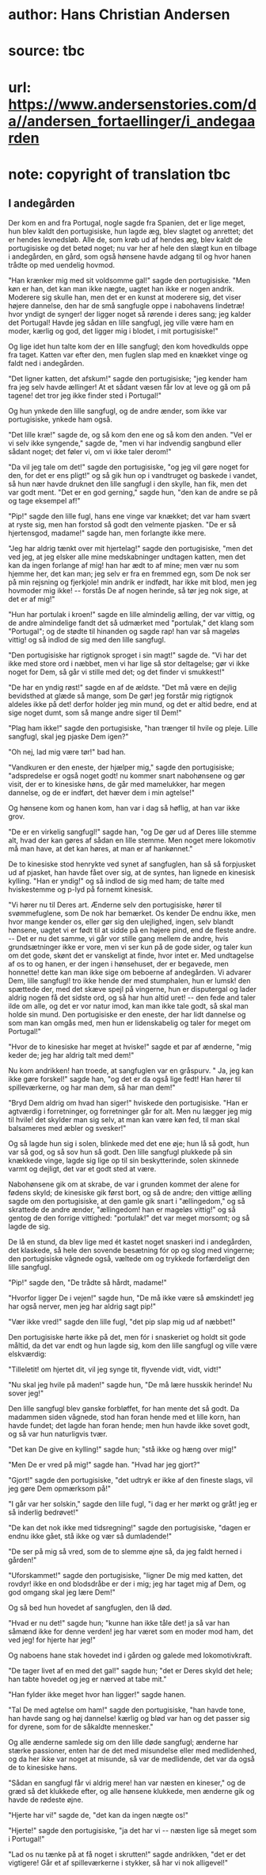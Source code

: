 # author: Hans Christian Andersen
# source: tbc
# url: https://www.andersenstories.com/da//andersen_fortaellinger/i_andegaarden
# note: copyright of translation tbc

## I andegården 

Der kom en and fra Portugal, nogle sagde fra Spanien, det er lige meget,
hun blev kaldt den portugisiske, hun lagde æg, blev slagtet og anrettet;
det er hendes levnedsløb. Alle de, som krøb ud af hendes æg, blev kaldt
de portugisiske og det betød noget; nu var her af hele den slægt kun en
tilbage i andegården, en gård, som også hønsene havde adgang til og hvor
hanen trådte op med uendelig hovmod.

"Han krænker mig med sit voldsomme gal!" sagde den portugisiske. "Men
køn er han, det kan man ikke nægte, uagtet han ikke er nogen andrik.
Moderere sig skulle han, men det er en kunst at moderere sig, det viser
højere dannelse, den har de små sangfugle oppe i nabohavens lindetræ!
hvor yndigt de synger! der ligger noget så rørende i deres sang; jeg
kalder det Portugal! Havde jeg sådan en lille sangfugl, jeg ville være
ham en moder, kærlig og god, det ligger mig i blodet, i mit
portugisiske!"

Og lige idet hun talte kom der en lille sangfugl; den kom hovedkulds
oppe fra taget. Katten var efter den, men fuglen slap med en knækket
vinge og faldt ned i andegården.

"Det ligner katten, det afskum!" sagde den portugisiske; "jeg kender
ham fra jeg selv havde ællinger! At et sådant væsen får lov at leve og
gå om på tagene! det tror jeg ikke finder sted i Portugal!"

Og hun ynkede den lille sangfugl, og de andre ænder, som ikke var
portugisiske, ynkede ham også.

"Det lille kræ!" sagde de, og så kom den ene og så kom den anden.
"Vel er vi selv ikke syngende," sagde de, "men vi har indvendig
sangbund eller sådant noget; det føler vi, om vi ikke taler derom!"

"Da vil jeg tale om det!" sagde den portugisiske, "og jeg vil gøre
noget for den, for det er ens pligt!" og så gik hun op i vandtruget og
baskede i vandet, så hun nær havde druknet den lille sangfugl i den
skylle, han fik, men det var godt ment. "Det er en god gerning," sagde
hun, "den kan de andre se på og tage eksempel af!"

"Pip!" sagde den lille fugl, hans ene vinge var knækket; det var ham
svært at ryste sig, men han forstod så godt den velmente pjasken. "De
er så hjertensgod, madame!" sagde han, men forlangte ikke mere.

"Jeg har aldrig tænkt over mit hjertelag!" sagde den portugisiske,
"men det ved jeg, at jeg elsker alle mine medskabninger undtagen
katten, men det kan da ingen forlange af mig! han har ædt to af mine;
men vær nu som hjemme her, det kan man; jeg selv er fra en fremmed egn,
som De nok ser på min rejsning og fjerkjole! min andrik er indfødt, har
ikke mit blod, men jeg hovmoder mig ikke! -- forstås De af nogen
herinde, så tør jeg nok sige, at det er af mig!"

"Hun har portulak i kroen!" sagde en lille almindelig ælling, der var
vittig, og de andre almindelige fandt det så udmærket med "portulak,"
det klang som "Portugal"; og de stødte til hinanden og sagde rap! han
var så mageløs vittig! og så indlod de sig med den lille sangfugl.

"Den portugisiske har rigtignok sproget i sin magt!" sagde de. "Vi
har det ikke med store ord i næbbet, men vi har lige så stor deltagelse;
gør vi ikke noget for Dem, så går vi stille med det; og det finder vi
smukkest!"

"De har en yndig røst!" sagde en af de ældste. "Det må være en dejlig
bevidsthed at glæde så mange, som De gør! jeg forstår mig rigtignok
aldeles ikke på det! derfor holder jeg min mund, og det er altid bedre,
end at sige noget dumt, som så mange andre siger til Dem!"

"Plag ham ikke!" sagde den portugisiske, "han trænger til hvile og
pleje. Lille sangfugl, skal jeg pjaske Dem igen?"

"Oh nej, lad mig være tør!" bad han.

"Vandkuren er den eneste, der hjælper mig," sagde den portugisiske;
"adspredelse er også noget godt! nu kommer snart nabohønsene og gør
visit, der er to kinesiske høns, de går med mamelukker, har megen
dannelse, og de er indført, det hæver dem i min agtelse!"

Og hønsene kom og hanen kom, han var i dag så høflig, at han var ikke
grov.

"De er en virkelig sangfugl!" sagde han, "og De gør ud af Deres lille
stemme alt, hvad der kan gøres af sådan en lille stemme. Men noget mere
lokomotiv må man have, at det kan høres, at man er af hankønnet."

De to kinesiske stod henrykte ved synet af sangfuglen, han så så
forpjusket ud af pjasket, han havde fået over sig, at de syntes, han
lignede en kinesisk kylling. "Han er yndig!" og så indlod de sig med
ham; de talte med hviskestemme og p-lyd på fornemt kinesisk.

"Vi hører nu til Deres art. Ænderne selv den portugisiske, hører til
svømmefuglene, som De nok har bemærket. Os kender De endnu ikke, men
hvor mange kender os, eller gør sig den ulejlighed, ingen, selv blandt
hønsene, uagtet vi er født til at sidde på en højere pind, end de fleste
andre. -- Det er nu det samme, vi går vor stille gang mellem de andre,
hvis grundsætninger ikke er vore, men vi ser kun på de gode sider, og
taler kun om det gode, skønt det er vanskeligt at finde, hvor intet er.
Med undtagelse af os to og hanen, er der ingen i hønsehuset, der er
begavede, men honnette! dette kan man ikke sige om beboerne af
andegården. Vi advarer Dem, lille sangfugl! tro ikke hende der med
stumphalen, hun er lumsk! den spættede der, med det skæve spejl på
vingerne, hun er disputergal og lader aldrig nogen få det sidste ord, og
så har hun altid uret! -- den fede and taler ilde om alle, og det er vor
natur imod, kan man ikke tale godt, så skal man holde sin mund. Den
portugisiske er den eneste, der har lidt dannelse og som man kan omgås
med, men hun er lidenskabelig og taler for meget om Portugal!"

"Hvor de to kinesiske har meget at hviske!" sagde et par af ænderne,
"mig keder de; jeg har aldrig talt med dem!"

Nu kom andrikken! han troede, at sangfuglen var en gråspurv. " Ja, jeg
kan ikke gøre forskel!" sagde han, "og det er da også lige fedt! Han
hører til spilleværkerne, og har man dem, så har man dem!"

"Bryd Dem aldrig om hvad han siger!" hviskede den portugisiske. "Han
er agtværdig i forretninger, og forretninger går for alt. Men nu lægger
jeg mig til hvile! det skylder man sig selv, at man kan være køn fed,
til man skal balsameres med æbler og svesker!"

Og så lagde hun sig i solen, blinkede med det ene øje; hun lå så godt,
hun var så god, og så sov hun så godt. Den lille sangfugl plukkede på
sin knækkede vinge, lagde sig lige op til sin beskytterinde, solen
skinnede varmt og dejligt, det var et godt sted at være.

Nabohønsene gik om at skrabe, de var i grunden kommet der alene for
fødens skyld; de kinesiske gik først bort, og så de andre; den vittige
ælling sagde om den portugisiske, at den gamle gik snart i
"ællingedom," og så skrattede de andre ænder, "ællingedom! han er
mageløs vittig!" og så gentog de den forrige vittighed: "portulak!"
det var meget morsomt; og så lagde de sig.

De lå en stund, da blev lige med ét kastet noget snaskeri ind i
andegården, det klaskede, så hele den sovende besætning fór op og slog
med vingerne; den portugisiske vågnede også, væltede om og trykkede
forfærdeligt den lille sangfugl.

"Pip!" sagde den, "De trådte så hårdt, madame!"

"Hvorfor ligger De i vejen!" sagde hun, "De må ikke være så
ømskindet! jeg har også nerver, men jeg har aldrig sagt pip!"

"Vær ikke vred!" sagde den lille fugl, "det pip slap mig ud af
næbbet!"

Den portugisiske hørte ikke på det, men fór i snaskeriet og holdt sit
gode måltid, da det var endt og hun lagde sig, kom den lille sangfugl og
ville være elskværdig:

"Tilleletit!
om hjertet dit,
vil jeg synge tit,
flyvende vidt, vidt, vidt!"

"Nu skal jeg hvile på maden!" sagde hun, "De må lære husskik herinde!
Nu sover jeg!"

Den lille sangfugl blev ganske forbløffet, for han mente det så godt. Da
madammen siden vågnede, stod han foran hende med et lille korn, han
havde fundet; det lagde han foran hende; men hun havde ikke sovet godt,
og så var hun naturligvis tvær.

"Det kan De give en kylling!" sagde hun; "stå ikke og hæng over
mig!"

"Men De er vred på mig!" sagde han. "Hvad har jeg gjort?"

"Gjort!" sagde den portugisiske, "det udtryk er ikke af den fineste
slags, vil jeg gøre Dem opmærksom på!"

"I går var her solskin," sagde den lille fugl, "i dag er her mørkt og
gråt! jeg er så inderlig bedrøvet!"

"De kan det nok ikke med tidsregning!" sagde den portugisiske, "dagen
er endnu ikke gået, stå ikke og vær så dumladende!"

"De ser på mig så vred, som de to slemme øjne så, da jeg faldt herned i
gården!"

"Uforskammet!" sagde den portugisiske, "ligner De mig med katten, det
rovdyr! ikke en ond blodsdråbe er der i mig; jeg har taget mig af Dem,
og god omgang skal jeg lære Dem!"

Og så bed hun hovedet af sangfuglen, den lå død.

"Hvad er nu det!" sagde hun; "kunne han ikke tåle det! ja så var han
såmænd ikke for denne verden! jeg har været som en moder mod ham, det
ved jeg! for hjerte har jeg!"

Og naboens hane stak hovedet ind i gården og galede med lokomotivkraft.

"De tager livet af en med det gal!" sagde hun; "det er Deres skyld
det hele; han tabte hovedet og jeg er nærved at tabe mit."

"Han fylder ikke meget hvor han ligger!" sagde hanen.

"Tal De med agtelse om ham!" sagde den portugisiske, "han havde tone,
han havde sang og høj dannelse! kærlig og blød var han og det passer sig
for dyrene, som for de såkaldte mennesker."

Og alle ænderne samlede sig om den lille døde sangfugl; ænderne har
stærke passioner, enten har de det med misundelse eller med medlidenhed,
og da her ikke var noget at misunde, så var de medlidende, det var da
også de to kinesiske høns.

"Sådan en sangfugl får vi aldrig mere! han var næsten en kineser," og
de græd så det klukkede efter, og alle hønsene klukkede, men ænderne gik
og havde de rødeste øjne.

"Hjerte har vi!" sagde de, "det kan da ingen nægte os!"

"Hjerte!" sagde den portugisiske, "ja det har vi -- næsten lige så
meget som i Portugal!"

"Lad os nu tænke på at få noget i skrutten!" sagde andrikken, "det er
det vigtigere! Går et af spilleværkerne i stykker, så har vi nok
alligevel!"
